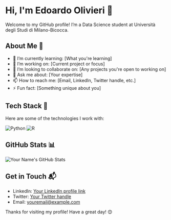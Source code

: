 # Hi, I'm Edoardo Olivieri 👋

Welcome to my GitHub profile! I’m a Data Science student at Università degli Studi di Milano-Bicocca. 

## About Me 🌟
- 🌱 I’m currently learning: [What you're learning]
- 🔭 I’m working on: [Current project or focus]
- 👯 I’m looking to collaborate on: [Any projects you're open to working on]
- 💬 Ask me about: [Your expertise]
- 📫 How to reach me: [Email, LinkedIn, Twitter handle, etc.]
- ⚡ Fun fact: [Something unique about you]

## Tech Stack 🚀
Here are some of the technologies I work with:

![Python](https://img.shields.io/badge/python-3670A0?style=for-the-badge&logo=python&logoColor=ffdd54)
![R](https://img.shields.io/badge/r-%23276DC3.svg?style=for-the-badge&logo=r&logoColor=white)

## GitHub Stats 📊
![Your Name's GitHub Stats](https://github-readme-stats.vercel.app/api?username=yourusername&show_icons=true&theme=radical)

## Get in Touch 📬
- LinkedIn: [Your LinkedIn profile link](https://linkedin.com/in/yourname)
- Twitter: [Your Twitter handle](https://twitter.com/yourhandle)
- Email: [youremail@example.com](mailto:youremail@example.com)

Thanks for visiting my profile! Have a great day! 😊
